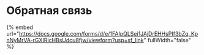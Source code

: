 # Обратная связь



{% embed url="https://docs.google.com/forms/d/e/1FAIpQLSei1JAjDrEHHsPIf3bZq_KpnNyMrVA-rGXIRlcHBsUdcu8fjw/viewform?usp=sf_link" fullWidth="false" %}
